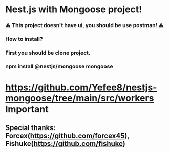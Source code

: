 # Nest.js with Mongoose project!

### ⚠️ This project doesn't have ui, you should be use postman! ⚠️


### How to install?

### First you should be clone project.
### npm install @nestjs/mongoose mongoose

# https://github.com/Yefee8/nestjs-mongoose/tree/main/src/workers Important

## Special thanks: Forcex(https://github.com/forcex45), Fishuke(https://github.com/fishuke)
